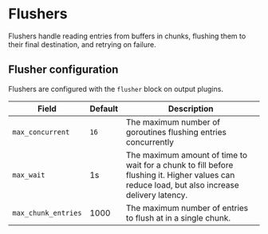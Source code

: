 # Flushers

Flushers handle reading entries from buffers in chunks, flushing them to their final destination,
and retrying on failure.

## Flusher configuration

Flushers are configured with the `flusher` block on output plugins.

| Field               | Default | Description                                                                                                                                   |
| ---                 | ---     | ---                                                                                                                                           |
| `max_concurrent`    | `16`    | The maximum number of goroutines flushing entries concurrently                                                                                |
| `max_wait`          | 1s      | The maximum amount of time to wait for a chunk to fill before flushing it. Higher values can reduce load, but also increase delivery latency. |
| `max_chunk_entries` | 1000    | The maximum number of entries to flush at in a single chunk.                                                                                  |
